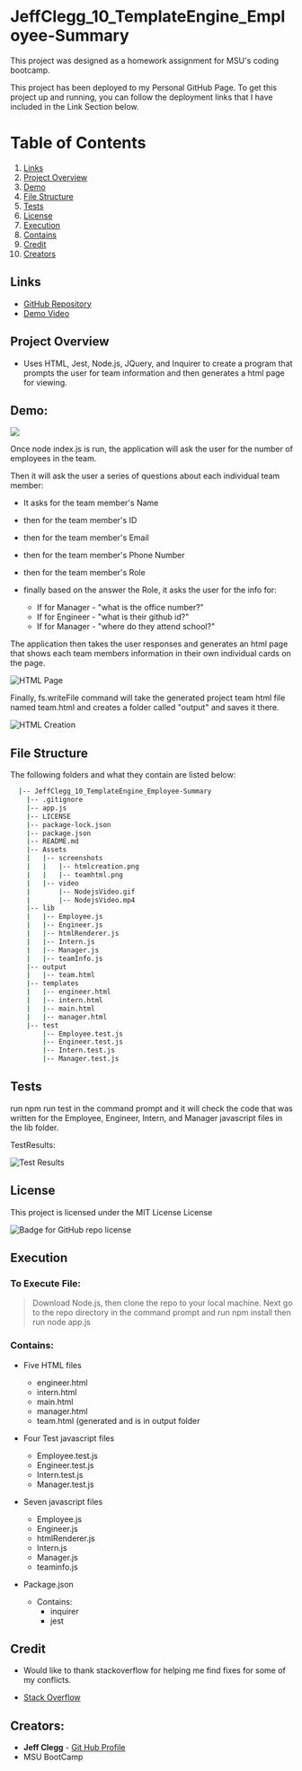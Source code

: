 # JeffClegg_10_TemplateEngine_Employee-Summary

This project was designed as a homework assignment for MSU's coding bootcamp. 

This project has been deployed to my Personal GitHub Page. To get this project up and running, you can follow the deployment links that I have included in the Link Section below.

# Table of Contents
1. [Links](#Links)
2. [Project Overview](#projectoverview)
3. [Demo](#demo)
4. [File Structure](#filestructure)
5. [Tests](#tests)
6. [License](#license)
7. [Execution](Execution)
8. [Contains](#contains)
9. [Credit](#credit)
10. [Creators](#creators)

## Links

* [GitHub Repository](https://github.com/JC72/JeffClegg_10_TemplateEngine_Employee-Summary)
* [Demo Video](https://drive.google.com/file/d/1mkZOLS0ydBmg6XvwXkJLPno20YCT4KyL/view)

## Project Overview <a name="projectoverview"></a>
* Uses HTML, Jest, Node.js, JQuery, and Inquirer to create a program that prompts the user for team information and then generates a html page for viewing.


## Demo:

![](https://github.com/JC72/JeffClegg_10_TemplateEngine_Employee-Summary/blob/main/Assets/video/NodejsVideo.gif)

Once node index.js is run, the application will ask the user for the number of employees in the team.

Then it will ask the user a series of questions about each individual team member:

* It asks for the team member's Name
* then for the team member's ID
* then for the team member's Email
* then for the team member's Phone Number
* then for the team member's Role
* finally based on the answer the Role, it asks the user for the info for:

    * If for Manager - "what is the office number?"
    * If for Engineer - "what is their github id?"
    * If for Manager - "where do they attend school?"

The application then takes the user responses and generates an html page that shows each team members information in their own individual cards on the page.

![HTML Page](https://github.com/JC72/JeffClegg_10_TemplateEngine_Employee-Summary/blob/main/Assets/screenshots/teamhtml.png)

Finally, fs.writeFile command will take the generated project team html file named team.html and creates a folder called "output"  and saves it there.

![HTML Creation](https://github.com/JC72/JeffClegg_10_TemplateEngine_Employee-Summary/blob/main/Assets/screenshots/htmlcreation.png)

## File Structure <a name="filestructure"></a>

The following folders and what they contain are listed below:

```bash
  |-- JeffClegg_10_TemplateEngine_Employee-Summary
    |-- .gitignore
    |-- app.js
    |-- LICENSE
    |-- package-lock.json
    |-- package.json
    |-- README.md
    |-- Assets
    |   |-- screenshots
    |   |   |-- htmlcreation.png
    |   |   |-- teamhtml.png
    |   |-- video
    |       |-- NodejsVideo.gif
    |       |-- NodejsVideo.mp4
    |-- lib
    |   |-- Employee.js
    |   |-- Engineer.js
    |   |-- htmlRenderer.js
    |   |-- Intern.js
    |   |-- Manager.js
    |   |-- teamInfo.js
    |-- output
    |   |-- team.html
    |-- templates
    |   |-- engineer.html
    |   |-- intern.html
    |   |-- main.html
    |   |-- manager.html
    |-- test
        |-- Employee.test.js
        |-- Engineer.test.js
        |-- Intern.test.js
        |-- Manager.test.js
```

## Tests

run npm run test in the command prompt and it will check the code that was written for the Employee, Engineer, Intern, and Manager javascript files in the lib folder.

TestResults:

![Test Results](https://github.com/JC72/JeffClegg_10_TemplateEngine_Employee-Summary/blob/main/Assets/screenshots/testResults.png)

## License

This project is licensed under the MIT License License

![Badge for GitHub repo license](https://img.shields.io/github/license/JC72/JeffClegg_10_TemplateEngine_Employee-Summary?style=flat&logo=appveyor)

## Execution
### To Execute File:
> Download Node.js, then clone the repo to your local machine. Next go to the repo directory in the command prompt and run npm install then run node app.js

### Contains:

* Five HTML files
    * engineer.html
    * intern.html
    * main.html
    * manager.html
    * team.html (generated and is in output folder

* Four Test javascript files
    * Employee.test.js 
    * Engineer.test.js
    * Intern.test.js
    * Manager.test.js

* Seven javascript files
    * Employee.js 
    * Engineer.js
    * htmlRenderer.js
    * Intern.js
    * Manager.js
    * teaminfo.js
        
* Package.json
    * Contains:
        * inquirer
        * jest


## Credit

* Would like to thank stackoverflow for helping me find fixes for some of my conflicts.

* [Stack Overflow](https://stackoverflow.com/)

## Creators:

* **Jeff Clegg** - [Git Hub Profile](https://github.com/JC72)
* MSU BootCamp